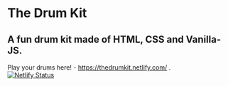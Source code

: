 # The Drum Kit

## A fun drum kit made of HTML, CSS and Vanilla-JS.

Play your drums here! - https://thedrumkit.netlify.com/ .<br>
[![Netlify Status](https://api.netlify.com/api/v1/badges/c61e411b-9557-4048-b134-ab3af1e52137/deploy-status)](https://app.netlify.com/sites/thedrumkit/deploys)
